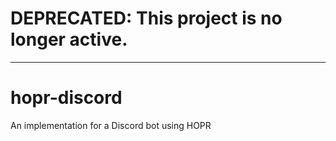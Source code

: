 # DEPRECATED: This project is no longer active.

---

# hopr-discord
An implementation for a Discord bot using HOPR

